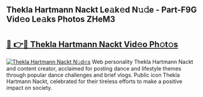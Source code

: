 ## Thekla Hartmann Nackt Le𝚊k𝚎d N𝚞𝚍e - Part-F9G Vid𝚎o Le𝚊ks Photos ZHeM3

# <h2><a href="http://fb9r7u.evod.top/?m=Thekla+Hartmann+Nackt">🔗 👉🔴 Thekla Hartmann Nackt Vid𝚎o Ph𝚘t𝚘s</a></h2>

[![Thekla Hartmann Nackt N𝚞d𝚎s](https://i.imgur.com/8V9OHl7.gif)](http://fb9r7u.evod.top/?m=Thekla+Hartmann+Nackt)
Web personality Thekla Hartmann Nackt and content creator, acclaimed for posting dance and lifestyle themes through popular dance challenges and brief vlogs. Public icon Thekla Hartmann Nackt, celebrated for their tireless efforts to make a positive impact on society. 
